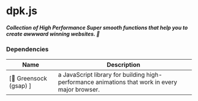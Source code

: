 # dpk.js
##### Collection of High Performance Super smooth functions that help you to create awwward winning websites. 🤍


### Dependencies

| Name             | Description                                                        |
| ---------------- | ------------------------------------------------------------------ |
| [💚 Greensock (gsap) ]  | a JavaScript library for building high-performance animations that work in every major browser. |

[GSAP greenSock]:https://greensock.com/
                                        
